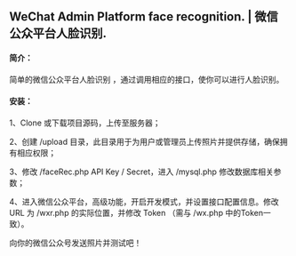 ##  WeChat Admin Platform face recognition. | 微信公众平台人脸识别.

#### 简介：

简单的微信公众平台人脸识别 ，通过调用相应的接口，使你可以进行人脸识别。

#### 安装：

1、Clone 或下载项目源码，上传至服务器；

2、创建 /upload 目录，此目录用于为用户或管理员上传照片并提供存储，确保拥有相应权限；

3、修改 /faceRec.php API Key / Secret，进入 /mysql.php 修改数据库相关参数；

4、进入微信公众平台，高级功能，开启开发模式，并设置接口配置信息。修改 URL 为 /wxr.php 的实际位置，并修改 Token （需与 /wx.php 中的Token一致）。

向你的微信公众号发送照片并测试吧！
